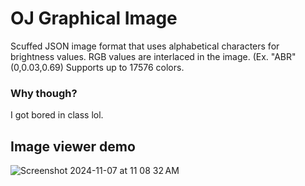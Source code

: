 # OJ Graphical Image
Scuffed JSON image format that uses alphabetical characters for brightness values. RGB values are interlaced in the image. (Ex. "ABR" (0,0.03,0.69) Supports up to 17576 colors.

### Why though?
I got bored in class lol.

## Image viewer demo
![Screenshot 2024-11-07 at 11 08 32 AM](https://github.com/user-attachments/assets/3959fb3f-61e9-4212-946a-980996b72561)

